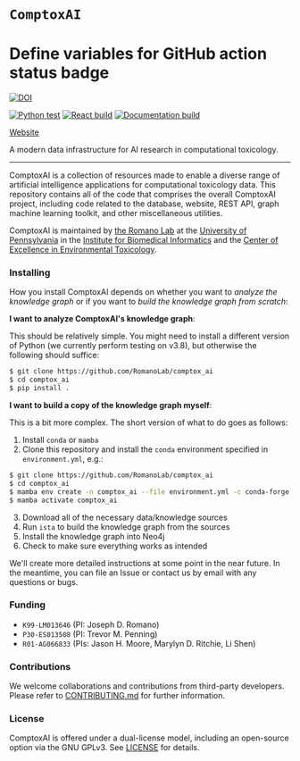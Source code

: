 # `ComptoxAI`

# Define variables for GitHub action status badge
[python-badge]: https://github.com/jdromano2/comptox_ai/actions/workflows/ci-python-test.yml/badge.svg
[web-app-badge]: https://github.com/jdromano2/comptox_ai/actions/workflows/ci-app-build.yml/badge.svg
[docs-badge]: https://github.com/jdromano2/comptox_ai/actions/workflows/ci-doc-build.yml/badge.svg

[python-link]: https://github.com/jdromano2/comptox_ai/actions/workflows/ci-python-test.yml
[web-app-link]: https://github.com/jdromano2/comptox_ai/actions/workflows/ci-app-build.yml
[docs-link]: https://github.com/jdromano2/comptox_ai/actions/workflows/ci-doc-build.yml

[![DOI](https://zenodo.org/badge/202416245.svg)](https://zenodo.org/badge/latestdoi/202416245)

[![Python test][python-badge]][python-link]
[![React build][web-app-badge]][web-app-link]
[![Documentation build][docs-badge]][docs-link]

[Website](https://comptox.ai/)

A modern data infrastructure for AI research in computational toxicology.

---

ComptoxAI is a collection of resources made to enable a diverse range of artificial intelligence applications for computational toxicology data. This repository contains all of the code that comprises the overall ComptoxAI project, including code related to the database, website, REST API, graph machine learning toolkit, and other miscellaneous utilities.

ComptoxAI is maintained by [the Romano Lab](http://romanolab.org) at the [University of Pennsylvania](https://upenn.edu) in the [Institute for Biomedical Informatics](https://ibi.med.upenn.edu/) and the [Center of Excellence in Environmental Toxicology](http://ceet.upenn.edu/).

### Installing

How you install ComptoxAI depends on whether you want to _analyze the knowledge graph_ or if you want to _build the knowledge graph from scratch_:

**I want to analyze ComptoxAI's knowledge graph**:

This should be relatively simple. You might need to install a different version of Python (we currently perform testing on v3.8), but otherwise the following should suffice:

```bash
$ git clone https://github.com/RomanoLab/comptox_ai
$ cd comptox_ai
$ pip install .
```

**I want to build a copy of the knowledge graph myself**:

This is a bit more complex. The short version of what to do goes as follows:

1. Install `conda` or `mamba`
2. Clone this repository and install the `conda` environment specified in `environment.yml`, e.g.:

```bash
$ git clone https://github.com/RomanoLab/comptox_ai
$ cd comptox_ai
$ mamba env create -n comptox_ai --file environment.yml -c conda-forge
$ mamba activate comptox_ai
```

3. Download all of the necessary data/knowledge sources
4. Run `ista` to build the knowledge graph from the sources
5. Install the knowledge graph into Neo4j
6. Check to make sure everything works as intended

We'll create more detailed instructions at some point in the near future. In the meantime, you can file an Issue or contact us by email with any questions or bugs.

### Funding

-   `K99-LM013646` (PI: Joseph D. Romano)
-   `P30-ES013508` (PI: Trevor M. Penning)
-   `R01-AG066833` (PIs: Jason H. Moore, Marylyn D. Ritchie, Li Shen)

### Contributions

We welcome collaborations and contributions from third-party developers. Please refer to [CONTRIBUTING.md](CONTRIBUTING.md) for further information.

### License

ComptoxAI is offered under a dual-license model, including an open-source option via the GNU GPLv3. See [LICENSE](LICENSE) for details.
